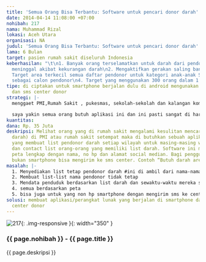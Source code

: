 ```yaml
---
title: 'Semua Orang Bisa Terbantu: Software untuk pencari donor darah'
date: 2014-04-14 11:08:00 +07:00
nohibah: 217
nama: Muhammad Rizal
lokasi: Aceh Utara
organisasi: NA
judul: 'Semua Orang Bisa Terbantu: Software untuk pencari donor darah'
lama: 6 Bulan
target: pasien rumah sakit diseluruh Indonesia
keberhasilan: "\t\n1. Banyak orang terselamatkan untuk darah dari pendonor #meminimaliris
  meninggal akibat kekurangan darah\n2. Mengaktifkan gerakan saling bantu donor\n3.
  Target area terkecil semua daftar pendonor untuk kategori anak-anak SMU terdata
  sebagai calon pendonor\n4. Target yang menggunakan 300 orang dalam 1 bulan"
tipe: di ciptakan untuk smartphone berjalan dulu di android mengunakan php dan mysql
  dan sms center donor
strategi: |-
  menggaet PMI,Rumah Sakit , pukesmas, sekolah-sekolah dan kalangan komunitas kereta/komunitas lainnya.

  saya yakin semua orang butuh aplikasi ini dan ini pasti sangat di harapkan. Mempromosikan ke sekolah-sekolah , pmi, rumah sakit dan pukesmas
kuantitas: 
dana: Rp. 35 Juta
deskripsi: Melihat orang yang di rumah sakit mengalami kesulitan mencari darah (stok
  darah) di PMI atau rumah sakit setempat maka di butuhkan sebuah aplikasi smartphone
  yang membuat list pendonor darah setiap wilayah untuk masing-masing wilayah pasien
  dan contact list orang-orang yang memiliki list darah. Software ini menyediakan
  peta lengkap dengan nama, no hp dan alamat social median. Bagi pengguna hp yang
  bukan smartphone bisa mengirim ke sms center. Contoh “Butuh darah area aceh utara”
masalah: |-
  1. Menyediakan list tetap pendonor darah #ini di ambil dari nama-nama di PMI
  2. Membuat list-list nama pendonor tidak tetap
  3. Mendata penduduk berdasarkan list darah dan sewaktu-waktu mereka siap mendonor jika di butuhkan #sangat urgent
  4. semua berdasarkan peta
  5. bisa juga untuk yang non hp smartphone dengan mengirim sms ke center donor
solusi: membuat aplikasi/perangkat lunak yang berjalan di smartphone dan membuat sms
  center donor
---
```


![217](/static/img/hibahcms/217.png){: .img-responsive }{: width="350" }

### {{ page.nohibah }} - {{ page.title }}

{{ page.deskripsi }}
